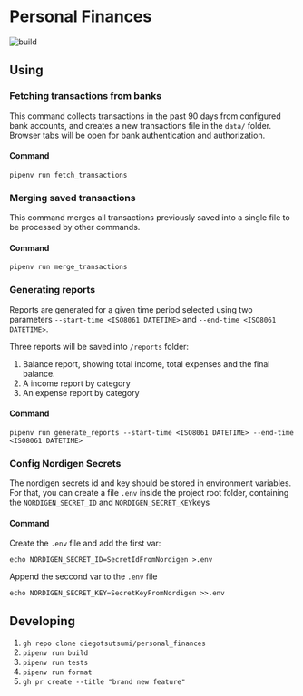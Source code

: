 # Personal Finances
![build](https://github.com/diegotsutsumi/personal_finances/actions/workflows/main.yml/badge.svg)
## Using
### Fetching transactions from banks
This command collects transactions in the past 90 days from configured bank accounts, and creates a new transactions file in the `data/` folder.
Browser tabs will be open for bank authentication and authorization.
#### Command
`pipenv run fetch_transactions`
### Merging saved transactions
This command merges all transactions previously saved into a single file to be processed by other commands.
#### Command
`pipenv run merge_transactions`
### Generating reports
Reports are generated for a given time period selected using two parameters `--start-time <ISO8061 DATETIME>` and `--end-time <ISO8061 DATETIME>`.

Three reports will be saved into `/reports` folder:
1. Balance report, showing total income, total expenses and the final balance.
1. A income report by category
1. An expense report by category

#### Command
`pipenv run generate_reports --start-time <ISO8061 DATETIME> --end-time <ISO8061 DATETIME>`

### Config Nordigen Secrets
The nordigen secrets id and key should be stored in environment variables. For that, you can create a file `.env` inside the project root folder, containing the `NORDIGEN_SECRET_ID` and `NORDIGEN_SECRET_KEY`keys

#### Command

Create the `.env` file and add the first var:

`echo NORDIGEN_SECRET_ID=SecretIdFromNordigen >.env`

Append the seccond var to the `.env` file

`echo NORDIGEN_SECRET_KEY=SecretKeyFromNordigen >>.env`

## Developing
1. `gh repo clone diegotsutsumi/personal_finances`
1. `pipenv run build`
1. `pipenv run tests`
1. `pipenv run format`
1. `gh pr create --title "brand new feature"`
